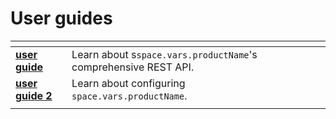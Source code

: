 # User guides

<table data-view="cards" data-full-width="false"><thead><tr><th></th><th></th><th data-hidden data-card-cover data-type="files"></th><th data-hidden data-card-target data-type="content-ref"></th></tr></thead><tbody><tr><td><a href="user-guide.md"><strong>user guide</strong></a></td><td>Learn about s<code class="expression">space.vars.productName</code>'s comprehensive REST API.</td><td></td><td></td></tr><tr><td><a href="user-guide-2.md"><strong>user guide 2</strong></a></td><td>Learn about configuring <code class="expression">space.vars.productName</code>.</td><td></td><td></td></tr><tr><td></tbody></table>
